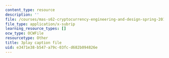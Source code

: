 ```yaml
---
content_type: resource
description: ''
file: /courses/mas-s62-cryptocurrency-engineering-and-design-spring-2018/e3471e38b547a79c03fcd682b094826e_0Q5IimX-AAc.srt
file_type: application/x-subrip
learning_resource_types: []
ocw_type: OCWFile
resourcetype: Other
title: 3play caption file
uid: e3471e38-b547-a79c-03fc-d682b094826e
---
```

